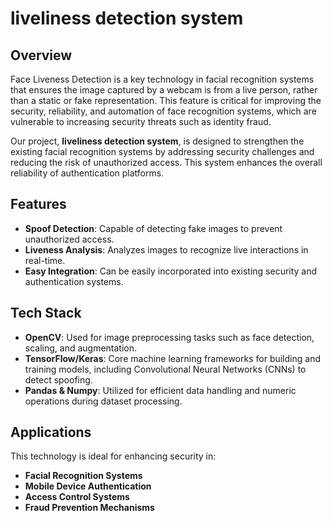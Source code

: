 # liveliness detection system

## Overview
Face Liveness Detection is a key technology in facial recognition systems that ensures the image captured by a webcam is from a live person, rather than a static or fake representation. This feature is critical for improving the security, reliability, and automation of face recognition systems, which are vulnerable to increasing security threats such as identity fraud. 

Our project, **liveliness detection system**, is designed to strengthen the existing facial recognition systems by addressing security challenges and reducing the risk of unauthorized access. This system enhances the overall reliability of authentication platforms.

## Features
- **Spoof Detection**: Capable of detecting fake images to prevent unauthorized access.
- **Liveness Analysis**: Analyzes images to recognize live interactions in real-time.
- **Easy Integration**: Can be easily incorporated into existing security and authentication systems.

## Tech Stack
- **OpenCV**: Used for image preprocessing tasks such as face detection, scaling, and augmentation.
- **TensorFlow/Keras**: Core machine learning frameworks for building and training models, including Convolutional Neural Networks (CNNs) to detect spoofing.
- **Pandas & Numpy**: Utilized for efficient data handling and numeric operations during dataset processing.

## Applications
This technology is ideal for enhancing security in:
- **Facial Recognition Systems**
- **Mobile Device Authentication**
- **Access Control Systems**
- **Fraud Prevention Mechanisms**

